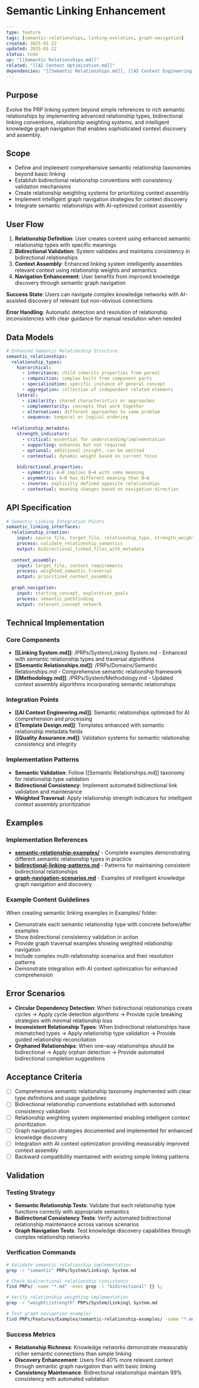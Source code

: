 # Semantic Linking Enhancement

```yaml
---
type: feature
tags: [semantic-relationships, linking-evolution, graph-navigation]
created: 2025-01-22
updated: 2025-01-22
status: todo
up: "[[Semantic Relationships.md]]"
related: "[[AI Context Optimization.md]]"
dependencies: "[[Semantic Relationships.md]], [[AI Context Engineering.md]]"
---
```

## Purpose

Evolve the PRP linking system beyond simple references to rich semantic relationships by implementing advanced relationship types, bidirectional linking conventions, relationship weighting systems, and intelligent knowledge graph navigation that enables sophisticated context discovery and assembly.

## Scope

- Define and implement comprehensive semantic relationship taxonomies beyond basic linking
- Establish bidirectional relationship conventions with consistency validation mechanisms
- Create relationship weighting systems for prioritizing context assembly
- Implement intelligent graph navigation strategies for context discovery
- Integrate semantic relationships with AI-optimized context assembly

## User Flow

1. **Relationship Definition**: User creates content using enhanced semantic relationship types with specific meanings
2. **Bidirectional Validation**: System validates and maintains consistency in bidirectional relationships
3. **Context Assembly**: Enhanced linking system intelligently assembles relevant context using relationship weights and semantics
4. **Navigation Enhancement**: User benefits from improved knowledge discovery through semantic graph navigation

**Success State**: Users can navigate complex knowledge networks with AI-assisted discovery of relevant but non-obvious connections

**Error Handling**: Automatic detection and resolution of relationship inconsistencies with clear guidance for manual resolution when needed

## Data Models

```yaml
# Enhanced Semantic Relationship Structure
semantic_relationships:
  relationship_types:
    hierarchical:
      - inheritance: child inherits properties from parent
      - composition: complex built from component parts
      - specialization: specific instance of general concept
      - aggregation: collection of independent related elements
    lateral:
      - similarity: shared characteristics or approaches
      - complementarity: concepts that work together
      - alternatives: different approaches to same problem  
      - sequence: temporal or logical ordering
  
  relationship_metadata:
    strength_indicators:
      - critical: essential for understanding/implementation
      - supporting: enhances but not required
      - optional: additional insight, can be omitted
      - contextual: dynamic weight based on current focus
    
    bidirectional_properties:
      - symmetric: A→B implies B→A with same meaning
      - asymmetric: A→B has different meaning than B→A
      - inverse: explicitly defined opposite relationships
      - contextual: meaning changes based on navigation direction
```

## API Specification

```yaml
# Semantic Linking Integration Points
semantic_linking_interfaces:
  relationship_creation:
    input: source_file, target_file, relationship_type, strength_weight
    process: validate_relationship_semantics
    output: bidirectional_linked_files_with_metadata
    
  context_assembly:
    input: target_file, context_requirements
    process: weighted_semantic_traversal
    output: prioritized_context_assembly
    
  graph_navigation:
    input: starting_concept, exploration_goals
    process: semantic_pathfinding
    output: relevant_concept_network
```

## Technical Implementation

### Core Components

- **[[Linking System.md]]**: /PRPs/System/Linking System.md - Enhanced with semantic relationship types and traversal algorithms
- **[[Semantic Relationships.md]]**: /PRPs/Domains/Semantic Relationships.md - Comprehensive semantic relationship framework
- **[[Methodology.md]]**: /PRPs/System/Methodology.md - Updated context assembly algorithms incorporating semantic relationships

### Integration Points

- **[[AI Context Engineering.md]]**: Semantic relationships optimized for AI comprehension and processing
- **[[Template Design.md]]**: Templates enhanced with semantic relationship metadata fields
- **[[Quality Assurance.md]]**: Validation systems for semantic relationship consistency and integrity

### Implementation Patterns

- **Semantic Validation**: Follow [[Semantic Relationships.md]] taxonomy for relationship type validation
- **Bidirectional Consistency**: Implement automated bidirectional link validation and maintenance
- **Weighted Traversal**: Apply relationship strength indicators for intelligent context assembly prioritization

## Examples

### Implementation References

- **[semantic-relationship-examples/](Examples/semantic-relationship-examples/)** - Complete examples demonstrating different semantic relationship types in practice
- **[bidirectional-linking-patterns.md](Examples/bidirectional-linking-patterns.md)** - Patterns for maintaining consistent bidirectional relationships
- **[graph-navigation-scenarios.md](Examples/graph-navigation-scenarios.md)** - Examples of intelligent knowledge graph navigation and discovery

### Example Content Guidelines

When creating semantic linking examples in Examples/ folder:

- Demonstrate each semantic relationship type with concrete before/after examples
- Show bidirectional consistency validation in action
- Provide graph traversal examples showing weighted relationship navigation
- Include complex multi-relationship scenarios and their resolution patterns
- Demonstrate integration with AI context optimization for enhanced comprehension

## Error Scenarios

- **Circular Dependency Detection**: When bidirectional relationships create cycles → Apply cycle detection algorithms → Provide cycle breaking strategies with minimal relationship loss
- **Inconsistent Relationship Types**: When bidirectional relationships have mismatched types → Apply relationship type validation → Provide guided relationship reconciliation
- **Orphaned Relationships**: When one-way relationships should be bidirectional → Apply orphan detection → Provide automated bidirectional completion suggestions

## Acceptance Criteria

- [ ] Comprehensive semantic relationship taxonomy implemented with clear type definitions and usage guidelines
- [ ] Bidirectional relationship conventions established with automated consistency validation
- [ ] Relationship weighting system implemented enabling intelligent context prioritization
- [ ] Graph navigation strategies documented and implemented for enhanced knowledge discovery
- [ ] Integration with AI context optimization providing measurably improved context assembly
- [ ] Backward compatibility maintained with existing simple linking patterns

## Validation

### Testing Strategy

- **Semantic Relationship Tests**: Validate that each relationship type functions correctly with appropriate semantics
- **Bidirectional Consistency Tests**: Verify automated bidirectional relationship maintenance across various scenarios
- **Graph Navigation Tests**: Test knowledge discovery capabilities through complex relationship networks

### Verification Commands

```bash
# Validate semantic relationship implementation
grep -r "semantic" PRPs/System/Linking\ System.md

# Check bidirectional relationship consistency
find PRPs/ -name "*.md" -exec grep -l "bidirectional" {} \;

# Verify relationship weighting implementation  
grep -r "weight\|strength" PRPs/System/Linking\ System.md

# Test graph navigation examples
find PRPs/Features/Examples/semantic-relationship-examples/ -name "*.md"
```

### Success Metrics

- **Relationship Richness**: Knowledge networks demonstrate measurably richer semantic connections than simple linking
- **Discovery Enhancement**: Users find 40% more relevant context through semantic graph navigation than with basic linking
- **Consistency Maintenance**: Bidirectional relationships maintain 99% consistency with automated validation